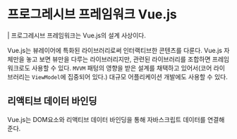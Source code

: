 # 프로그레시브 프레임워크 Vue.js
| 프로그레시브 프레임워크는 Vue.js의 설계 사상이다.

Vue.js는 뷰레이어에 특화된 라이브러리로써 인터랙티브한 콘텐츠를 다룬다. Vue.js 자체만을 놓고 보면 뷰만을 다루는 라이브러리지만, 관련된 라이브러리를 조합하면 프레임워크로도 사용할 수 있다. `MVVM` 패텅의 영향을 받은 설계를 채택하고 있어서(코어 라이브러리는 `ViewModel`에 집중되어 있다.) 대규모 어플리케이션 개발에도 사용할 수 있다.

## 리액티브 데이터 바인딩
Vue.js는 DOM요소와 리액티브 데이터 바인딩을 통해 자바스크립트 데이터를 연결해준다.